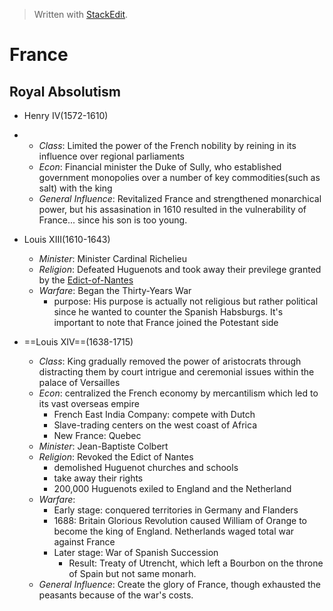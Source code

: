 


> Written with [StackEdit](https://stackedit.io/).

# France

## Royal Absolutism

 - Henry IV(1572-1610)
 - 
    * _Class_: Limited the power of the French nobility by reining in its influence over regional parliaments
    * _Econ_: Financial minister the Duke of Sully, who established government monopolies over a number of key commodities(such as salt) with the king
    * _General Influence_: Revitalized France and strengthened monarchical power, but his assasination in 1610 resulted in the vulnerability of France... since his son is too young.

 - Louis XIII(1610-1643)
     * _Minister_: Minister Cardinal Richelieu 
     * _Religion_: Defeated Huguenots and took away their previlege granted by the [Edict-of-Nantes](https://www.britannica.com/event/Edict-of-Nantes)
     * _Warfare_: Began the Thirty-Years War
       + purpose: His purpose is actually not religious but rather political since he wanted to counter the Spanish Habsburgs. It's important to note that France joined the Potestant side
       
 - ==Louis XIV==(1638-1715)
    * _Class_: King gradually removed the power of aristocrats through distracting them by court intrigue and ceremonial issues within the palace of Versailles
    * _Econ_: centralized the French economy by mercantilism which led to its vast overseas empire
       + French East India Company: compete with Dutch
       + Slave-trading centers on the west coast of Africa
       + New France: Quebec
    * _Minister_: Jean-Baptiste Colbert
    * _Religion_: Revoked the Edict of Nantes
        * demolished Huguenot churches and schools 
        * take away their rights
         * 200,000 Huguenots exiled to England and the Netherland
   * _Warfare_: 
        + Early stage: conquered territories in Germany and Flanders
        + 1688: Britain Glorious Revolution caused William of Orange to become the king of England. Netherlands waged total war against France
        + Later stage: War of Spanish Succession
            + Result: Treaty of Utrencht, which left a Bourbon on the throne of Spain but not same monarh.         
    * _General Influence_: Create the glory of France, though exhausted the peasants because of the war's costs.






<!--stackedit_data:
eyJoaXN0b3J5IjpbODM3NzUzODgsMTMzOTAxMzY4OSw2NTE2Mj
E2NDEsLTE1NDg0NTc5OSwtMTU0ODQ1Nzk5LC01MTUxMzE0NDcs
MTQ0Njk0ODU5MF19
-->